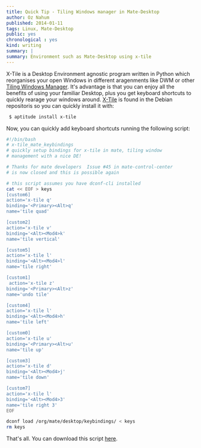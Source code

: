 ```yaml
---
title: Quick Tip - Tiling Windows manager in Mate-Desktop 
author: Oz Nahum
published: 2014-01-11
tags: Linux, Mate-Desktop
public: yes
chronological : yes
kind: writing 
summary: |
summary: Environment such as Mate-Desktop using x-tile
---
```


X-Tile is a Desktop Environment agnostic program written in Python which reorganises your open
Windows in different aragenments like DWM or other [Tiling Windows Manager][wiki]. It's advantage is
that you can enjoy all the benefits of using your familiar Desktop, plus you get keyboard 
shortcuts to quickly rearage your windows around. [X-Tile][xtile] is found in the Debian repositoris so 
you can quickly install it with:

```bash
 $ aptitude install x-tile
```
Now, you can quickly add keyboard shortcuts running the following script:
    
```bash
#!/bin/bash
# x-tile_mate_keybindings 
# quickly setup bindings for x-tile in mate, tiling window
# management with a nice DE!

# Thanks for mate developers  Issue #45 in mate-control-center
# is now closed and this is possible again

# this script assumes you have dconf-cli installed
cat << EOF > keys
[custom6]
action='x-tile q'
binding='<Primary><Alt>q'
name='tile quad'

[custom2]
action='x-tile v'
binding='<Alt><Mod4>k'
name='tile vertical'

[custom5]
action='x-tile l'
binding='<Alt><Mod4>l'
name='tile right'

[custom1]
 action='x-tile z'
binding='<Primary><Alt>z'
name='undo tile'

[custom4]
action='x-tile l'
binding='<Alt><Mod4>h'
name='tile left'

[custom0]
action='x-tile u'
binding='<Primary><Alt>u'
name='tile up'

[custom3]
action='x-tile d'
binding='<Alt><Mod4>j'
name='tile down'

[custom7]
action='x-tile l'
binding='<Alt><Mod4>3'
name='tile right 3'
EOF

dconf load /org/mate/desktop/keybindings/ < keys
rm keys
```
That's all. You can download this script [here][script].

[xtile]: http://www.giuspen.com/x-tile/
[wiki]: http://en.wikipedia.org/wiki/Tiling_window_manager
[script]: https://raw.github.com/oz123/dude/master/config_files/x-tile_mate_keybindings
